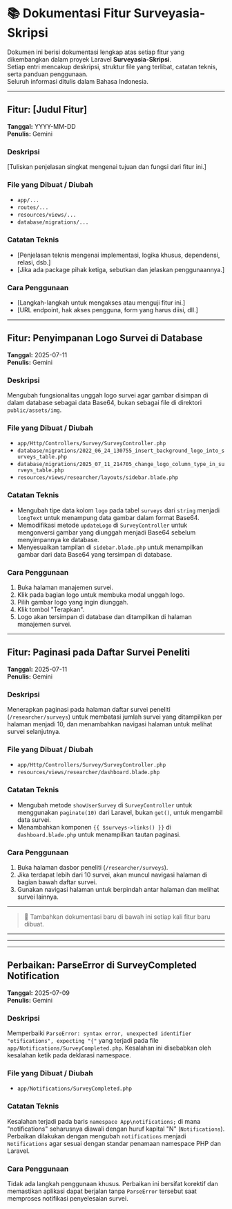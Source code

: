 # 📚 Dokumentasi Fitur Surveyasia-Skripsi

Dokumen ini berisi dokumentasi lengkap atas setiap fitur yang dikembangkan dalam proyek Laravel **Surveyasia-Skripsi**.  
Setiap entri mencakup deskripsi, struktur file yang terlibat, catatan teknis, serta panduan penggunaan.  
Seluruh informasi ditulis dalam Bahasa Indonesia.

---

## Fitur: [Judul Fitur]

**Tanggal:** YYYY-MM-DD  
**Penulis:** Gemini

### Deskripsi  
[Tuliskan penjelasan singkat mengenai tujuan dan fungsi dari fitur ini.]

### File yang Dibuat / Diubah
- `app/...`
- `routes/...`
- `resources/views/...`
- `database/migrations/...`

### Catatan Teknis
- [Penjelasan teknis mengenai implementasi, logika khusus, dependensi, relasi, dsb.]
- [Jika ada package pihak ketiga, sebutkan dan jelaskan penggunaannya.]

### Cara Penggunaan
- [Langkah-langkah untuk mengakses atau menguji fitur ini.]
- [URL endpoint, hak akses pengguna, form yang harus diisi, dll.]

---

## Fitur: Penyimpanan Logo Survei di Database

**Tanggal:** 2025-07-11  
**Penulis:** Gemini

### Deskripsi

Mengubah fungsionalitas unggah logo survei agar gambar disimpan di dalam database sebagai data Base64, bukan sebagai file di direktori `public/assets/img`.

### File yang Dibuat / Diubah

- `app/Http/Controllers/Survey/SurveyController.php`
- `database/migrations/2022_06_24_130755_insert_background_logo_into_surveys_table.php`
- `database/migrations/2025_07_11_214705_change_logo_column_type_in_surveys_table.php`
- `resources/views/researcher/layouts/sidebar.blade.php`

### Catatan Teknis

- Mengubah tipe data kolom `logo` pada tabel `surveys` dari `string` menjadi `longText` untuk menampung data gambar dalam format Base64.
- Memodifikasi metode `updateLogo` di `SurveyController` untuk mengonversi gambar yang diunggah menjadi Base64 sebelum menyimpannya ke database.
- Menyesuaikan tampilan di `sidebar.blade.php` untuk menampilkan gambar dari data Base64 yang tersimpan di database.

### Cara Penggunaan

1. Buka halaman manajemen survei.
2. Klik pada bagian logo untuk membuka modal unggah logo.
3. Pilih gambar logo yang ingin diunggah.
4. Klik tombol "Terapkan".
5. Logo akan tersimpan di database dan ditampilkan di halaman manajemen survei.

---

## Fitur: Paginasi pada Daftar Survei Peneliti

**Tanggal:** 2025-07-11  
**Penulis:** Gemini

### Deskripsi

Menerapkan paginasi pada halaman daftar survei peneliti (`/researcher/surveys`) untuk membatasi jumlah survei yang ditampilkan per halaman menjadi 10, dan menambahkan navigasi halaman untuk melihat survei selanjutnya.

### File yang Dibuat / Diubah

- `app/Http/Controllers/Survey/SurveyController.php`
- `resources/views/researcher/dashboard.blade.php`

### Catatan Teknis

- Mengubah metode `showUserSurvey` di `SurveyController` untuk menggunakan `paginate(10)` dari Laravel, bukan `get()`, untuk mengambil data survei.
- Menambahkan komponen `{{ $surveys->links() }}` di `dashboard.blade.php` untuk menampilkan tautan paginasi.

### Cara Penggunaan

1. Buka halaman dasbor peneliti (`/researcher/surveys`).
2. Jika terdapat lebih dari 10 survei, akan muncul navigasi halaman di bagian bawah daftar survei.
3. Gunakan navigasi halaman untuk berpindah antar halaman dan melihat survei lainnya.

---

> 📝 Tambahkan dokumentasi baru di bawah ini setiap kali fitur baru dibuat.

---



---



---

## Perbaikan: ParseError di SurveyCompleted Notification

**Tanggal:** 2025-07-09  
**Penulis:** Gemini

### Deskripsi

Memperbaiki `ParseError: syntax error, unexpected identifier "otifications", expecting "{"` yang terjadi pada file `app/Notifications/SurveyCompleted.php`. Kesalahan ini disebabkan oleh kesalahan ketik pada deklarasi namespace.

### File yang Dibuat / Diubah

- `app/Notifications/SurveyCompleted.php`

### Catatan Teknis

Kesalahan terjadi pada baris `namespace App\notifications;` di mana "notifications" seharusnya diawali dengan huruf kapital "N" (`Notifications`). Perbaikan dilakukan dengan mengubah `notifications` menjadi `Notifications` agar sesuai dengan standar penamaan namespace PHP dan Laravel.

### Cara Penggunaan

Tidak ada langkah penggunaan khusus. Perbaikan ini bersifat korektif dan memastikan aplikasi dapat berjalan tanpa `ParseError` tersebut saat memproses notifikasi penyelesaian survei.
